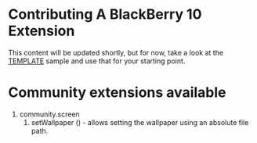 # Contributing A BlackBerry 10 Extension

This content will be updated shortly, but for now, take a look at the [TEMPLATE](https://github.com/blackberry/WebWorks-Community-APIs/tree/master/BB10/TEMPLATE) sample and use that for your starting point.

# Community extensions available

1. community.screen
    1. setWallpaper (<file>) - allows setting the wallpaper using an absolute file path.


